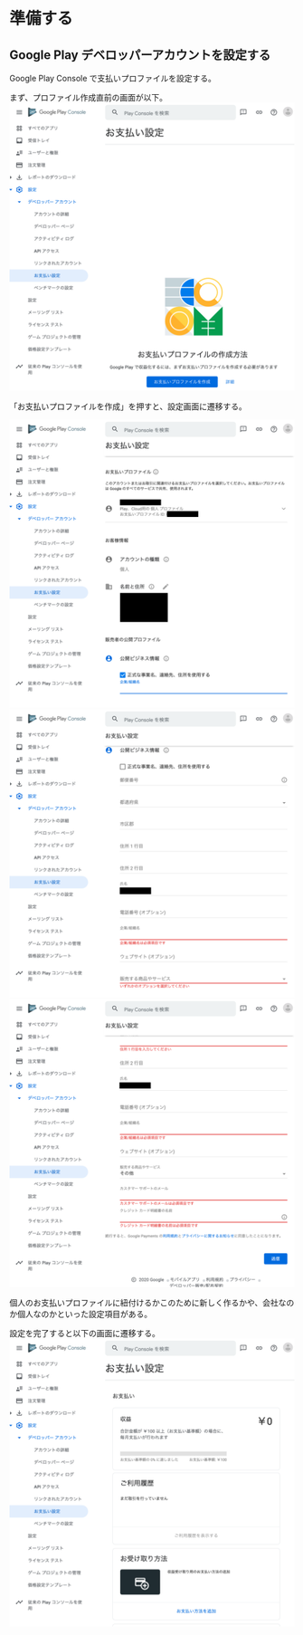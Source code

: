# 準備する

## Google Play デベロッパーアカウントを設定する

Google Play Console で支払いプロファイルを設定する。

まず、プロファイル作成直前の画面が以下。
![支払いプロファイルの作成](./create-billing-profile-1.png)

「お支払いプロファイルを作成」を押すと、設定画面に遷移する。

![支払いプロファイルの設定画面1](./create-billing-profile-2.png)
![支払いプロファイルの設定画面1](./create-billing-profile-3.png)
![支払いプロファイルの設定画面1](./create-billing-profile-4.png)

個人のお支払いプロファイルに紐付けるかこのために新しく作るかや、会社なのか個人なのかといった設定項目がある。

設定を完了すると以下の画面に遷移する。
![支払いプロファイルの設定画面1](./create-billing-profile-5.png)



